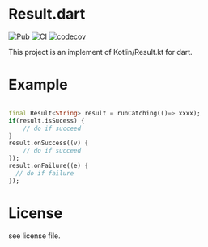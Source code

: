 # Result.dart
[![Pub](https://img.shields.io/pub/v/resultk.svg)](https://pub.dartlang.org/packages/resultk)
[![CI](https://github.com/boyan01/resultk.dart/workflows/Dart%20CI/badge.svg)](https://github.com/boyan01/resultk.dart/actions)
[![codecov](https://codecov.io/gh/boyan01/resultk.dart/branch/master/graph/badge.svg)](https://codecov.io/gh/boyan01/resultk.dart)

This project is an implement of Kotlin/Result.kt for dart.


# Example

```dart

final Result<String> result = runCatching(()=> xxxx);
if(result.isSucess) {
    // do if succeed
}
result.onSuccess((v) {
    // do if succeed
});
result.onFailure((e) {
  // do if failure
});

```

# License

see license file.